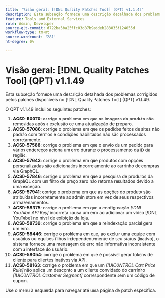 ```yaml
---
title: 'Visão geral: [!DNL Quality Patches Tool] (QPT) v1.1.49'
description: Esta subseção fornece uma descrição detalhada dos problemas corrigidos pelos patches disponíveis no  [!DNL Quality Patches Tool] (QPT) v1.1.49.
feature: Tools and External Services
role: Admin, Developer
source-git-commit: d722ba5ba25ffc03d87b9eddeb2830353124055d
workflow-type: tm+mt
source-wordcount: '281'
ht-degree: 0%

---
```


# Visão geral: [!DNL Quality Patches Tool] (QPT) v1.1.49

Esta subseção fornece uma descrição detalhada dos problemas corrigidos pelos patches disponíveis no [!DNL Quality Patches Tool] (QPT) v1.1.49.

O QPT v1.1.49 inclui os seguintes patches:

1. **ACSD-56979**: corrige o problema em que as imagens do produto são removidas após a exclusão de uma atualização de preparo.
1. **ACSD-57086**: corrige o problema em que os pedidos feitos de sites não padrão com termos e condições habilitados não são processados corretamente.
1. **ACSD-57588**: corrige o problema em que o envio de um pedido para vários endereços aciona um erro durante o processamento da ID da região.
1. **ACSD-57643**: corrige o problema em que produtos com opções personalizadas são adicionados incorretamente ao carrinho de compras via GraphQL.
1. **ACSD-57846**: corrige o problema em que a pesquisa de produtos da GraphQL com um filtro de preço zero não retorna resultados devido a uma exceção.
1. **ACSD-57941**: corrige o problema em que as opções do produto são atribuídas incorretamente ao admin store em vez de seus respectivos armazenamentos.
1. **ACSD-58375**: corrige o problema em que a configuração *[!DNL YouTube API Key]* incorreta causa um erro ao adicionar um vídeo [!DNL YouTube] no nível de exibição da loja.
1. **ACSD-58739**: corrige o problema em que a reindexação parcial gera um erro.
1. **ACSD-58446**: corrige o problema em que, ao excluir uma equipe com usuários ou equipes filhos independentemente de seu status (inativo), o sistema fornece uma mensagem de erro não informativa inconsistente com a interface do usuário.
1. **ACSD-58054**: corrige o problema em que é possível gerar tokens de cliente para clientes inativos via API.
1. **ACSD-58163**: corrige o problema em que um *[!UICONTROL Cart Price Rule]* não aplica um desconto a um cliente convidado do carrinho *[!UICONTROL Customer Segment]* correspondente sem um código de cupom.

Use o menu à esquerda para navegar até uma página de patch específica.
